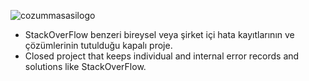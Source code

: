 ![cozummasasilogo](https://user-images.githubusercontent.com/6616601/55350960-e17f0800-54c5-11e9-91a2-61e0bd9a4271.png)

- StackOverFlow benzeri bireysel veya şirket içi hata kayıtlarının ve çözümlerinin tutulduğu kapalı proje.
- Closed project that keeps individual and internal error records and solutions like StackOverFlow.
